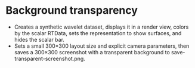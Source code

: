 # Background transparency

- Creates a synthetic wavelet dataset, displays it in a render view, colors by the scalar RTData, sets the representation to show surfaces, and hides the scalar bar.
- Sets a small 300×300 layout size and explicit camera parameters, then saves a 300×300 screenshot with a transparent background to save-transparent-screenshot.png.
